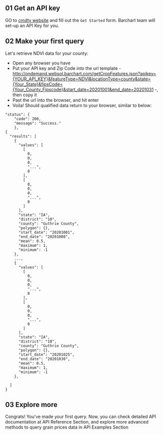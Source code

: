 ## 01 Get an API key

GO to [cmdty website](https://www.barchart.com/cmdty/contact) and fill out the `Get Started` form.
Barchart team will set-up an API Key for you.

## 02 Make your first query

Let's retrieve NDVI data for your county:
* Open any browser you have
* Put your API key and Zip Code into the url template -  http://ondemand.websol.barchart.com/getCropFeatures.json?apikey={YOUR_API_KEY}&featureType=NDVI&locationType=county&state={Your_State}&fipsCode={Your_County_Fipscode}&start_date=20201001&end_date=20201031 -, then copy it
* Past the url into the browser, and hit enter
* Voila! Should qualified data return to your browser, similar to below:
```
"status": {
    "code": 200,
    "message": "Success."
    },
{
  "results": [
    {
      "values": [
        [
          0,
          0,
          0,
          "...",
          0
        ],
        [
          0,
          0,
          0,
          "...",
          0
        ]
      ],
      "state": "IA",
      "district": "10",
      "county": "Guthrie County",
      "polygon": {},
      "start_date": "20201001",
      "end_date": "20201008",
      "mean": 0.5,
      "maximum": 1,
      "minimum": -1
    },
    ...,
    {
      "values": [
        [
          0,
          0,
          0,
          "...",
          0
        ],
        [
          0,
          0,
          0,
          "...",
          0
        ]
      ],
      "state": "IA",
      "district": "10",
      "county": "Guthrie County",
      "polygon": {},
      "start_date": "20201025",
      "end_date": "20201030",
      "mean": 0.5,
      "maximum": 1,
      "minimum": -1
    },

  ]
}
```

## 03 Explore more

Congrats! You've made your first query. Now, you can check detailed API documentation at API Reference Section, and explore more advanced methods to query grain prices data in API Examples Section